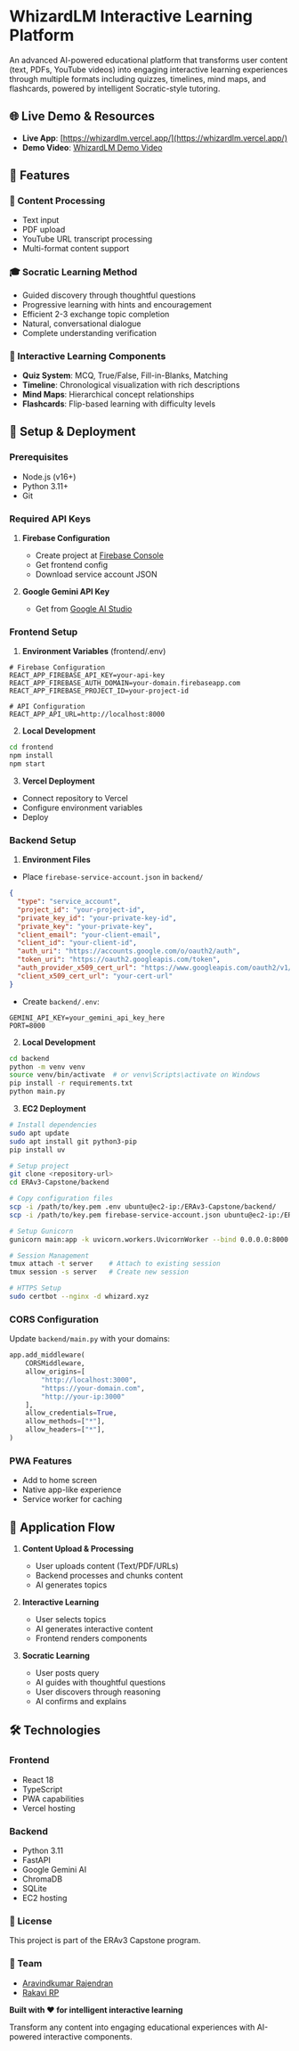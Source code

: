 # WhizardLM Interactive Learning Platform

An advanced AI-powered educational platform that transforms user content (text, PDFs, YouTube videos) into engaging interactive learning experiences through multiple formats including quizzes, timelines, mind maps, and flashcards, powered by intelligent Socratic-style tutoring.

## 🌐 Live Demo & Resources

- **Live App**: [https://whizardlm.vercel.app/](https://whizardlm.vercel.app/)
- **Demo Video**: [WhizardLM Demo Video](https://youtu.be/GchGbdqR_RM?si=lP8JJBZ2Gunfpqb7)

## 🌟 Features

### 📝 Content Processing
- Text input
- PDF upload
- YouTube URL transcript processing
- Multi-format content support

### 🎓 Socratic Learning Method
- Guided discovery through thoughtful questions
- Progressive learning with hints and encouragement
- Efficient 2-3 exchange topic completion
- Natural, conversational dialogue
- Complete understanding verification

### 🎯 Interactive Learning Components
- **Quiz System**: MCQ, True/False, Fill-in-Blanks, Matching
- **Timeline**: Chronological visualization with rich descriptions
- **Mind Maps**: Hierarchical concept relationships
- **Flashcards**: Flip-based learning with difficulty levels

## 🚀 Setup & Deployment

### Prerequisites
- Node.js (v16+)
- Python 3.11+
- Git

### Required API Keys
1. **Firebase Configuration**
   - Create project at [Firebase Console](https://console.firebase.google.com/)
   - Get frontend config
   - Download service account JSON

2. **Google Gemini API Key**
   - Get from [Google AI Studio](https://makersuite.google.com/app/apikey)

### Frontend Setup

1. **Environment Variables** (frontend/.env)
```env
# Firebase Configuration
REACT_APP_FIREBASE_API_KEY=your-api-key
REACT_APP_FIREBASE_AUTH_DOMAIN=your-domain.firebaseapp.com
REACT_APP_FIREBASE_PROJECT_ID=your-project-id

# API Configuration
REACT_APP_API_URL=http://localhost:8000
```

2. **Local Development**
```bash
cd frontend
npm install
npm start
```

3. **Vercel Deployment**
- Connect repository to Vercel
- Configure environment variables
- Deploy

### Backend Setup

1. **Environment Files**
- Place `firebase-service-account.json` in `backend/`
```json
{
  "type": "service_account",
  "project_id": "your-project-id",
  "private_key_id": "your-private-key-id",
  "private_key": "your-private-key",
  "client_email": "your-client-email",
  "client_id": "your-client-id",
  "auth_uri": "https://accounts.google.com/o/oauth2/auth",
  "token_uri": "https://oauth2.googleapis.com/token",
  "auth_provider_x509_cert_url": "https://www.googleapis.com/oauth2/v1/certs",
  "client_x509_cert_url": "your-cert-url"
}
```

- Create `backend/.env`:
```env
GEMINI_API_KEY=your_gemini_api_key_here
PORT=8000
```

2. **Local Development**
```bash
cd backend
python -m venv venv
source venv/bin/activate  # or venv\Scripts\activate on Windows
pip install -r requirements.txt
python main.py
```

3. **EC2 Deployment**
```bash
# Install dependencies
sudo apt update
sudo apt install git python3-pip
pip install uv

# Setup project
git clone <repository-url>
cd ERAv3-Capstone/backend

# Copy configuration files
scp -i /path/to/key.pem .env ubuntu@ec2-ip:/ERAv3-Capstone/backend/
scp -i /path/to/key.pem firebase-service-account.json ubuntu@ec2-ip:/ERAv3-Capstone/backend/

# Setup Gunicorn
gunicorn main:app -k uvicorn.workers.UvicornWorker --bind 0.0.0.0:8000

# Session Management
tmux attach -t server    # Attach to existing session
tmux session -s server   # Create new session

# HTTPS Setup
sudo certbot --nginx -d whizard.xyz
```

### CORS Configuration
Update `backend/main.py` with your domains:
```python
app.add_middleware(
    CORSMiddleware,
    allow_origins=[
        "http://localhost:3000",
        "https://your-domain.com",
        "http://your-ip:3000"
    ],
    allow_credentials=True,
    allow_methods=["*"],
    allow_headers=["*"],
)
```

### PWA Features
- Add to home screen
- Native app-like experience
- Service worker for caching

## 🔄 Application Flow

1. **Content Upload & Processing**
   - User uploads content (Text/PDF/URLs)
   - Backend processes and chunks content
   - AI generates topics

2. **Interactive Learning**
   - User selects topics
   - AI generates interactive content
   - Frontend renders components

3. **Socratic Learning**
   - User posts query
   - AI guides with thoughtful questions
   - User discovers through reasoning
   - AI confirms and explains

## 🛠️ Technologies

### Frontend
- React 18
- TypeScript
- PWA capabilities
- Vercel hosting

### Backend
- Python 3.11
- FastAPI
- Google Gemini AI
- ChromaDB
- SQLite
- EC2 hosting


### 📄 License
This project is part of the ERAv3 Capstone program.

### 👥 Team
- [Aravindkumar Rajendran](https://github.com/Aravindkumar-Rajendran) 
- [Rakavi RP](https://github.com/Rakavi-RP)

**Built with ❤️ for intelligent interactive learning**

Transform any content into engaging educational experiences with AI-powered interactive components.
